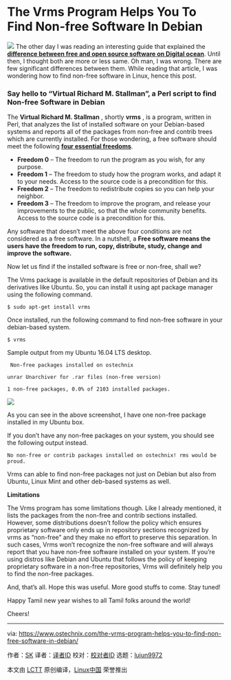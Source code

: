 The Vrms Program Helps You To Find Non-free Software In Debian
======

![](https://www.ostechnix.com/wp-content/uploads/2018/04/vrms-1-720x340.png)
The other day I was reading an interesting guide that explained the [**difference between free and open source software on Digital ocean**][1]. Until then, I thought both are more or less same. Oh man, I was wrong. There are few significant differences between them. While reading that article, I was wondering how to find non-free software in Linux, hence this post.

### Say hello to “Virtual Richard M. Stallman”, a Perl script to find Non-free Software in Debian

The **Virtual Richard M. Stallman** , shortly **vrms** , is a program, written in Perl, that analyzes the list of installed software on your Debian-based systems and reports all of the packages from non-free and contrib trees which are currently installed. For those wondering, a free software should meet the following [**four essential freedoms**][2].

  * **Freedom 0** – The freedom to run the program as you wish, for any purpose.
  * **Freedom 1** – The freedom to study how the program works, and adapt it to your needs. Access to the source code is a precondition for this.
  * **Freedom 2** – The freedom to redistribute copies so you can help your neighbor.
  * **Freedom 3** – The freedom to improve the program, and release your improvements to the public, so that the whole community benefits. Access to the source code is a precondition for this.



Any software that doesn’t meet the above four conditions are not considered as a free software. In a nutshell, a **Free software means the users have the freedom to run, copy, distribute, study, change and improve the software.**

Now let us find if the installed software is free or non-free, shall we?

The Vrms package is available in the default repositories of Debian and its derivatives like Ubuntu. So, you can install it using apt package manager using the following command.
```
$ sudo apt-get install vrms

```

Once installed, run the following command to find non-free software in your debian-based system.
```
$ vrms

```

Sample output from my Ubuntu 16.04 LTS desktop.
```
 Non-free packages installed on ostechnix

unrar Unarchiver for .rar files (non-free version)

1 non-free packages, 0.0% of 2103 installed packages.

```

![][4]

As you can see in the above screenshot, I have one non-free package installed in my Ubuntu box.

If you don’t have any non-free packages on your system, you should see the following output instead.
```
No non-free or contrib packages installed on ostechnix! rms would be proud.

```

Vrms can able to find non-free packages not just on Debian but also from Ubuntu, Linux Mint and other deb-based systems as well.

**Limitations**

The Vrms program has some limitations though. Like I already mentioned, it lists the packages from the non-free and contrib sections installed. However, some distributions doesn’t follow the policy which ensures proprietary software only ends up in repository sections recognized by vrms as “non-free” and they make no effort to preserve this separation. In such cases, Vrms won’t recognize the non-free software and will always report that you have non-free software installed on your system. If you’re using distros like Debian and Ubuntu that follows the policy of keeping proprietary software in a non-free repositories, Vrms will definitely help you to find the non-free packages.

And, that’s all. Hope this was useful. More good stuffs to come. Stay tuned!

Happy Tamil new year wishes to all Tamil folks around the world!

Cheers!



--------------------------------------------------------------------------------

via: https://www.ostechnix.com/the-vrms-program-helps-you-to-find-non-free-software-in-debian/

作者：[SK][a]
译者：[译者ID](https://github.com/译者ID)
校对：[校对者ID](https://github.com/校对者ID)
选题：[lujun9972](https://github.com/lujun9972)

本文由 [LCTT](https://github.com/LCTT/TranslateProject) 原创编译，[Linux中国](https://linux.cn/) 荣誉推出

[a]:https://www.ostechnix.com/author/sk/
[1]:https://www.digitalocean.com/community/tutorials/Free-vs-Open-Source-Software
[2]:https://www.gnu.org/philosophy/free-sw.html
[3]:data:image/gif;base64,R0lGODlhAQABAIAAAAAAAP///yH5BAEAAAAALAAAAAABAAEAAAIBRAA7
[4]:http://www.ostechnix.com/wp-content/uploads/2018/04/vrms.png
